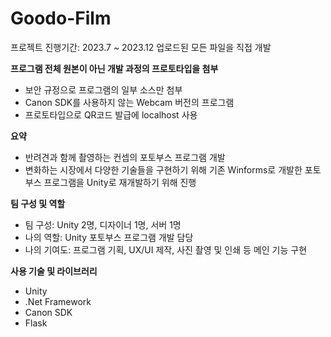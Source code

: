 # Goodo-Film
프로젝트 진행기간: 2023.7 ~ 2023.12
업로드된 모든 파일을 직접 개발

**프로그램 전체 원본이 아닌 개발 과정의 프로토타입을 첨부**
- 보안 규정으로 프로그램의 일부 소스만 첨부
- Canon SDK를 사용하지 않는 Webcam 버전의 프로그램
- 프로토타입으로 QR코드 발급에 localhost 사용

**요약**
- 반려견과 함께 촬영하는 컨셉의 포토부스 프로그램 개발
- 변화하는 시장에서 다양한 기술들을 구현하기 위해
기존 Winforms로 개발한 포토부스 프로그램을 Unity로 재개발하기 위해 진행

**팀 구성 및 역할**
- 팀 구성: Unity 2명, 디자이너 1명, 서버 1명
- 나의 역할: Unity 포토부스 프로그램 개발 담당
- 나의 기여도: 프로그램 기획, UX/UI 제작, 사진 촬영 및 인쇄 등 메인 기능 구현

**사용 기술 및 라이브러리**
- Unity
- .Net Framework
- Canon SDK
- Flask
